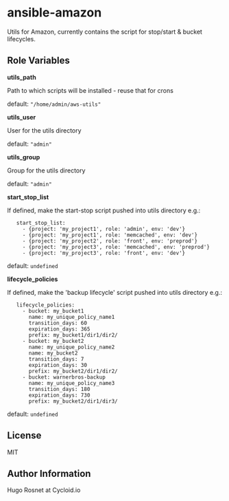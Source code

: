 ansible-amazon
==============

Utils for Amazon, currently contains the script for stop/start &amp; bucket lifecycles.

Role Variables
--------------

**utils_path**

   Path to which scripts will be installed - reuse that for crons

   default: ``"/home/admin/aws-utils"``

**utils_user**

   User for the utils directory

   default: ``"admin"``

**utils_group**

   Group for the utils directory

   default: ``"admin"``

**start_stop_list**

   If defined, make the start-stop script pushed into utils directory
   e.g.:
```
   start_stop_list:
     - {project: 'my_project1', role: 'admin', env: 'dev'}
     - {project: 'my_project1', role: 'memcached', env: 'dev'}
     - {project: 'my_project2', role: 'front', env: 'preprod'}
     - {project: 'my_project3', role: 'memcached', env: 'preprod'}
     - {project: 'my_project3', role: 'front', env: 'dev'}
```

   default: ``undefined``

**lifecycle_policies**

   If defined, make the 'backup lifecycle' script pushed into utils directory
   e.g.:
```
   lifecycle_policies:
     - bucket: my_bucket1
       name: my_unique_policy_name1
       transition_days: 60
       expiration_days: 365
       prefix: my_bucket1/dir1/dir2/
     - bucket: my_bucket2
       name: my_unique_policy_name2
       name: my_bucket2
       transition_days: 7
       expiration_days: 30
       prefix: my_bucket2/dir1/dir2/
     - bucket: warnerbros-backup
       name: my_unique_policy_name3
       transition_days: 180
       expiration_days: 730
       prefix: my_bucket2/dir1/dir3/
```

   default: ``undefined``

License
-------

MIT

Author Information
------------------

Hugo Rosnet at Cycloid.io
